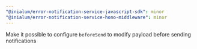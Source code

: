 ```yaml
---
"@inialum/error-notification-service-javascript-sdk": minor
"@inialum/error-notification-service-hono-middleware": minor
---
```


Make it possible to configure `beforeSend` to modify payload before sending notifications
